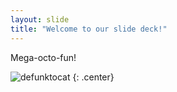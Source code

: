 ```yaml
---
layout: slide
title: "Welcome to our slide deck!"
---
```


Mega-octo-fun!

![defunktocat](https://octodex.github.com/images/defunktocat.png)
{: .center}
